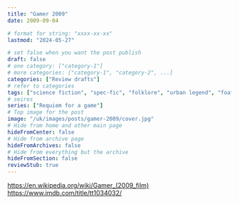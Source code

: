 ```yaml
---
title: "Gamer 2009"
date: 2009-09-04

# format for string: "xxxx-xx-xx"
lastmod: "2024-05-27"

# set false when you want the post publish
draft: false
# one category: ["category-1"]
# more categories: ["category-1", "category-2", ...]
categories: ["Review drafts"]
# refer to categories
tags: ["science fiction", "spec-fic", "folklore", "urban legend", "foaf", "zombie"]
# seires
series: ["Requiem for a game"]
# Top image for the post
image: "/uk/images/posts/gamer-2009/cover.jpg"
# Hide from home and other main page
hideFromCenter: false
# Hide from archive page
hideFromArchives: false
# Hide from everything but the archive
hideFromSection: false
reviewStub: true
---
```

https://en.wikipedia.org/wiki/Gamer_(2009_film)
https://www.imdb.com/title/tt1034032/
<!--more-->